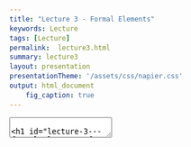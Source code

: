 ```yaml
---
title: "Lecture 3 - Formal Elements"
keywords: Lecture
tags: [Lecture]
permalink:  lecture3.html
summary: lecture3
layout: presentation
presentationTheme: '/assets/css/napier.css' 
output: html_document
    fig_caption: true
---
```

<section data-markdown data-separator="^\n---\n$" data-separator-vertical="^\n--\n$">
<textarea data-template>

# Lecture 3 - Formal Elements of Games
### SET09121 - Games Engineering

<br><br>
Babis Koniaris
<br>


School of Computing. Edinburgh Napier University


---

# Recommended Reading

Game Design Workshop. 3rd Edition. Fullerton (2014).

- Read Chapter 3 on Formal Elements.

- Physical books in the library & a digital copy through Safari
![GameDesignWorkshopBook](assets/images/gdw_book.jpg)


---

# What are the Formal Elements of Games?

- Fullerton defines eight elements.
 -  Players
 -  Objectives
 -  Procedures
 -  Rules
 -  Resources
 -  Conflict
 -  Boundaries
 -  Outcome

- The Formal Elements help us define games from a design perspective
- ** We can also use these elements to scope the technical features**


---

<!-- .slide: data-background="assets/images/players.jpg" style="background-color: rgba(0, 0, 0, 0.5); color: white; text-align: left; strong { color : #CC002A ;}" -->

- **Players**
- Objectives
- Procedures
- Rules
- Resources
- Conflict
- Boundaries
- Outcome


---

# Players: who plays and why?

- Games are designed for the players.
    - You must consider your game genre and target audience.
- A game should start with an invitation to play. You want to entice the player.
    - Cinemas dim their lights. <!-- .element: class="fragment" -->
    - A book uses a cover. <!-- .element: class="fragment" -->
    - A game has a title screen or introduction video. <!-- .element: class="fragment" -->
- What about the games you play? What made you buy them? <!-- .element: class="fragment" -->


---

# Social Games

- What about a game in an exhibit space? Where is the invitation?

- What happens if people join in without invitation?

- Any examples from games you play?

---

# Player Interaction Patterns

- A **Player Interaction Pattern** helps us define how players play the games.
- There are seven key types: <!-- .element: class="fragment" -->
    - Single-player versus the game. <!-- .element: class="fragment" -->
    - Multiple individual players versus the game. <!-- .element: class="fragment" -->
    - Player versus player. <!-- .element: class="fragment" -->
    - Unilateral competition. <!-- .element: class="fragment" -->
    - Multilateral competition. <!-- .element: class="fragment" -->
    - Cooperative play. <!-- .element: class="fragment" -->
    - Team competition. <!-- .element: class="fragment" -->

---

# Single-player versus the game

- A single player competes against the game system.

![SinglePlayerVersusGame](assets/images/SinglePlayerVersusGame.png)

---

# Multiple individual players versus the game

- Multiple players competes against the game system.
- They do not compete against each other and the action is not directed at other players.

![MultipleIndividualsVsGame](assets/images/MultipleIndividualsVsGame.png)

---

# Player versus player

- Two players directly compete.
- Inside games, the term "Player versus Player" might be used differently.

![PlayerVsPlayer](assets/images/PlayerVsPlayer.png) 

---

# Unilateral competition

- Two or more players compete against one single player.

![UnilateralCompetition](assets/images/UnilateralCompetition.png)

---

# Multilateral competition

- Three or more players compete against each other.

![MultilateralCompetition](assets/images/MultilateralCompetition.png)

---

# Cooperative play.

- Two or more players cooperate against the game system.

![CooperativePlay](assets/images/CooperativePlay.png)

---

# Team competition.

- Two or more groups compete against each other.

![TeamCompetition](assets/images/TeamCompetition.png)

---

# Guess the Interaction Pattern

![image](assets/images/witcher3.jpg)<!-- .element height="40%" width="45%" -->
![image](assets/images/wow.jpg)<!-- .element height="40%" width="45%" -->

![image](assets/images/hearthstone.jpg) <!-- .element height="40%" width="45%" -->
![image](assets/images/overwatch.jpg) <!-- .element height="40%" width="45%" -->


---

# Player Roles

- You need to define what the player's task is in the game.
- Traditional board and card games had everyone with the same role, more or less.
    - Some players had multiple roles -- e.g. Dungeons and Dragons. <!-- .element: class="fragment" -->
- Video games follow this tradition. <!-- .element: class="fragment" -->
    - Again, there are exceptions such as Team Fortress 2, Neverwinter Nights, etc. <!-- .element: class="fragment" -->
- Roles can also be defined by how the players react to the rules and procedures of the game. <!-- .element: class="fragment" -->
    - Players can be collectors, explorers, killers, etc. <!-- .element: class="fragment" -->
    - See Fullerton for further discussion. <!-- .element: class="fragment" -->
    - Consider the type of player that you are aiming for. <!-- .element: class="fragment" -->


---

<!-- .slide: data-background="assets/images/fortnite_win.jpg" style="background-color: rgba(0, 0, 0, 0.5); color: white; text-align: left;" -->

- Players
- ** -- Objectives**
- Procedures
- Rules
- Resources
- Conflict
- Boundaries
- Outcome

---

# Objectives: providing drive and challenge to the player

- Players are the heart of the game experience, objectives drive the experience.
- **Objectives** provide a challenge to the player that should be achievable.
- Objectives also set the overall feel of the game: <!-- .element: class="fragment" -->
    - FPS: killing and survival. <!-- .element: class="fragment" -->
    - RPG: exploration. <!-- .element: class="fragment" -->
- Objectives may also be made up of sub-objectives. <!-- .element: class="fragment" -->
    - Side quests are similar, but normally distinct. <!-- .element: class="fragment" -->



---

# Fullerton: six questions for objectives

- Fullerton poses six questions to help determine the objectives of a game:
    - What are some of the objectives of the games you have played? <!-- .element: class="fragment" -->
    - What impact do these objectives have on the tone of the game? <!-- .element: class="fragment" -->
    - Do certain genres of play lend themselves to certain objectives? <!-- .element: class="fragment" -->
    - What about multiple objectives? <!-- .element: class="fragment" -->
    - Do objectives have to be explicit? <!-- .element: class="fragment" -->
    - What about player determined objectives? <!-- .element: class="fragment" -->
- You should pose these questions to yourself when coming up with your game idea. <!-- .element: class="fragment" -->


---

# Common Objective Types

- Capture  <!-- .element: class="fragment" -->
    - Take or destroy soemthing from the oponent.  <!-- .element: class="fragment" -->
- Chase  <!-- .element: class="fragment" -->
    - Catch an opponunt or elude one.  <!-- .element: class="fragment" -->
- Race <!-- .element: class="fragment" -->
    - Reach the goal before all other players. <!-- .element: class="fragment" -->
- Alignment <!-- .element: class="fragment" -->
    - Arrange pieces in certain configurations or categories. <!-- .element: class="fragment" -->
- Rescue / escape <!-- .element: class="fragment" -->
    - Get a designated unit to safety. <!-- .element: class="fragment" -->
- Forbidden act <!-- .element: class="fragment" -->
    - Try to make other players perform a forbidden action (laughing, say a word, etc.). <!-- .element: class="fragment" -->

---

# Common Objective Types (cont.)

- Construction <!-- .element: class="fragment" -->
    - Build, maintain, and manage objects. <!-- .element: class="fragment" -->
- Exploration <!-- .element: class="fragment" -->
    - Explore different game areas. <!-- .element: class="fragment" -->
- Solution <!-- .element: class="fragment" -->
    - Solve a problem or puzzle. <!-- .element: class="fragment" -->
- Outwit <!-- .element: class="fragment" -->
    - Gain and use knowledge to defeat the other players. <!-- .element: class="fragment" -->

---

# Exercise

- What is the objective in Super Mario Bros?

![SuperMarioBros](assets/images/mario.jpg) <!-- .element height="60%" width="45%" -->

<font size=3>(Source: https://en.wikipedia.org/wiki/File:NES_Super_Mario_Bros.png)</font>

- Saving the princess?
- Reaching the end of the level?
- Jump on enemies?


---


<!-- .slide: data-background="assets/images/ed_controls.png" style="background-color: rgba(0, 0, 0, 0.5); color: white; text-align: left;" -->

- Players
- Objectives
- ** -- Procedures**
- Rules
- Resources
- Conflict
- Boundaries
- Outcome


---

# Procedures: how we interact with and control the game

- **Procedures** describe how we interact with the game world and how we can act within the game world.
- Video games typically define procedures via the input control mechanisms.
- Procedures can be broadly broken down into four categories:
    - Starting actions.
    - Progression of action.
    - Special actions.
    - Resolving actions.

---

# Example: Mario's Jump

- Mario's jump is one of the best examples of a 'simple' procedure <!-- .element: class="fragment" -->
- But it gives a huge amount of freedom and flexibility <!-- .element: class="fragment" -->

<iframe width="560" height="315" src="https://www.youtube.com/embed/7daTGyVZ60I" frameborder="0" allow="accelerometer; autoplay; encrypted-media; gyroscope; picture-in-picture" allowfullscreen></iframe> <!-- .element: class="fragment" -->

---

# System Procedures

- Video games are complex systems.
- Numerous background processes are running in a game.
    - Compare Dungeons and Dragons to a video game RPG.
- Physics, AI, etc. are all procedures within a game.
- The game engine we are developing will feature these background procedures.
- Systems are examined in the next lecture.

![image](assets/images/dnd.jpg) <!-- .element width="40%"  -->
![image](assets/images/neverwinter.jpg) <!-- .element width="40%"  -->


---

<!-- .slide: data-background="assets/images/portal2.jpg" style="background-color: rgba(0, 0, 0, 0.5); color: white; text-align: left;" -->

- Players
- Objectives
- Procedures
- ** -- Rules**
- Resources
- Conflict
- Boundaries
- Outcome

---

# Rules: defining objects and actions

- **Rules** define the objects and their possible actions in the game.

- Fullerton again poses some questions for defining rules: 
    - How do players learn the rules? <!-- .element: class="fragment" -->
    - How are the rules enforced? <!-- .element: class="fragment" -->
    - What kinds of rules work best in certain situations? <!-- .element: class="fragment" -->
    - Are there patterns to rule sets? <!-- .element: class="fragment" -->
    - What can we learn from these patterns? <!-- .element: class="fragment" -->
- Consider the rules for the game you want to develop: <!-- .element: class="fragment" -->
    - Are your game rules obvious, or do you have to provide instructions? <!-- .element: class="fragment" -->
    - Are your rules correct for the type of gameplay experience you are aiming for? <!-- .element: class="fragment" -->

---

# Defining Objects and Actions

- Rules can help us define the game objects within our game world.
    - We will discuss entities next week.
- Consider a shotgun in a FPS:
    - Cost: $500, Damage: 20 <!-- .element: class="fragment" -->
    - Spread: 10, Range: 5 <!-- .element: class="fragment" -->
    - Ammo: 2, Magazine: 12 <!-- .element: class="fragment" -->
- We can directly implement this idea in our game -- it is just an object definition. <!-- .element: class="fragment" -->
- We can also use rules to restrict certain actions for progression purposes. <!-- .element: class="fragment" -->
    - For example: Assassin's Creed series, Batman Arkham series.
- Providing all capabilities at once can confuse and frustrate the player. <!-- .element: class="fragment" -->


---

# Determining Effects

- Rules that trigger events or effects are very useful when
    considering the procedures of our game.
- We can boil down such rules to a collection of `if` statements:
    - `if player’s health == 0 then player dies.`
    - `if player pickup apple; health += 10.`
    - etc.
- It is likely that most of your rules will be effect based.


---

<!-- .slide: data-background="assets/images/blands_inventory.jpg" style="background-color: rgba(0, 0, 0, 0.5); color: white; text-align: left;" -->


- Players
- Objectives
- Procedures
- Rules
- ** -- Resources**
- Conflict
- Boundaries
- Outcome


---

# Resources: providing in-game assets


A **resource** is an asset that provides the player with an advantage, allows the player to reach certain objectives, or allows the player to perform certain procedures.


- Resources are ubiquitous in games:
 - Monopoly has money and property.
 - Command & Conquer has Tiberium.
 - Halo has health, ammunition, and shields.

 ![BorderlandsLootBox](http://lootmaster.weebly.com/uploads/3/8/1/3/38139257/7052736.jpg) <!-- .element height="250px" -->
 ![UThealthPack](assets/images/uthealthpack.jpg) <!-- .element height="250px" -->

---

# Resource Types


**Obvious Resources**

- Lives
- Units
- Health
- Currency
- Inventory
- Special terrain


**Not Obvious Resources**

- Actions
- Power-ups
- Time



---

# List Resources in the Games You Play 

List the five games you have played most recently and list the resources available in each. 

Note any similarities, particularly in games of the same genre.


---

<!-- .slide: data-background="https://i.imgur.com/nAfAZLr.gif" style="background-color: rgba(0, 0, 0, 0.5); color: white; text-align: left;" -->

- Players
- Objectives
- Procedures
- Rules
- Resources
- ** -- Conflict**
- Boundaries
- Outcome


---

# Conflict: the contradiction in objectives, procedures, rules, and resources

- **Conflict** occurs due to the contradiction between the objectives, the procedures, the rules, and the resources.
    - A great example is golf.
    - The objective is simple: put the ball in the hole ...
    - ...but the hole and ball are small ...
    - ...and you can only move the ball with a little stick ...
    - ...and the hole is away over there!
- Conflict increases challenge, which increases the fun.
- Some Conflict examples:
    - Obstacles: physical or conceptual.
    - Opponents: NPCs or other players.
    - Dilemmas: putting real choice in a game.


---

# Conflict

- It is **NOT** just "My players will shoot something".
- How will they shoot the thing?
- What makes it possible?
- What makes it difficult?
- Is there a challenge to it? Where does it come from?

---

<!-- .slide: data-background="https://i.redd.it/opkdxg3ag1my.jpg" style="background-color: rgba(0, 0, 0, 0.5); color: white;" -->


- Players
- Objectives
- Procedures
- Rules
- Resources
- Conflict
- ** -- Boundaries**
- Outcome


---

# Boundaries

- **Boundaries** define where the game is taking place.
- Games exist in a world where the formal elements exist.
    - Sometimes called the magic circle.
- Boundaries can be physical.
    - The normal approach in video games.
    - Screen boundaries, 3D world boundaries, etc. are all examples of this.
- Boundaries can be conceptual.
    - The players make an agreement to stay within the rules of the game.


---

<!-- .slide: data-background="https://i.imgur.com/pS3Pk58.jpg" style="background-color: rgba(0, 0, 0, 0.5); color: white;" -->

- Players
- Objectives
- Procedures
- Rules
- Resources
- Conflict
- Boundaries
- ** -- Outcome**


---

# Outcome

- The **outcome** is the expected payoff from playing the game.
- How do we resolve the objectives that the game sets out?
- What, if any, is the end state of the game?
- Winning is a traditional end point.
    - The game state where one of the winning conditions (objectives) has been met.
- Some games continue without end points.
    - Sim City, Factorio (if you ignore the rocket), The Sims


---

# Summary


---

# Try Describing a Game Using the Formal Elements

- After class, try and describe a game (board, video, or social) using the vocabulary of formal elements.

- Try to go into some real depth: it will help you understand games more.

- Think about the formal elements whenever you play a game. Try and pick apart the individual elements of the game to get a better understanding of how it is put together.


---

# Summary

- **Players**: who is playing our game?
- **Objectives**: what is the goal of playing the game?
- **Procedures**: how is the game played?
- **Rules**: what are the restrictions on how the game is played?
- **Resources**: what assets are available in the game?
- **Conflict**: How do the objectives, procedures, rules, and resources constrain each other?
- **Boundaries**: where is the game played?
- **Outcome**: how is the game resolved?

